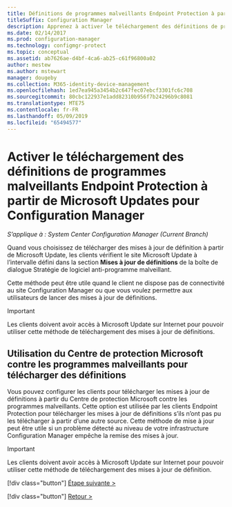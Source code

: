```yaml
---
title: Définitions de programmes malveillants Endpoint Protection à partir d’un partage réseau
titleSuffix: Configuration Manager
description: Apprenez à activer le téléchargement des définitions de programmes malveillants Endpoint Protection à partir de Microsoft Updates pour Configuration Manager.
ms.date: 02/14/2017
ms.prod: configuration-manager
ms.technology: configmgr-protect
ms.topic: conceptual
ms.assetid: ab7626ae-d4bf-4ca6-ab25-c61f96800a02
author: mestew
ms.author: mstewart
manager: dougeby
ms.collection: M365-identity-device-management
ms.openlocfilehash: 1ed7ea945a3454b2c647fec07ebcf3301fc6c708
ms.sourcegitcommit: 80cbc122937e1add82310b956f7b24296b9c8081
ms.translationtype: MTE75
ms.contentlocale: fr-FR
ms.lasthandoff: 05/09/2019
ms.locfileid: "65494577"
---
```

# <a name="enable-endpoint-protection-malware-definitions-to-download-from-microsoft-updates-for-configuration-manager"></a>Activer le téléchargement des définitions de programmes malveillants Endpoint Protection à partir de Microsoft Updates pour Configuration Manager

*S’applique à : System Center Configuration Manager (Current Branch)*


 Quand vous choisissez de télécharger des mises à jour de définition à partir de Microsoft Update, les clients vérifient le site Microsoft Update à l’intervalle défini dans la section **Mises à jour de définitions** de la boîte de dialogue Stratégie de logiciel anti-programme malveillant.

 Cette méthode peut être utile quand le client ne dispose pas de connectivité au site Configuration Manager ou que vous voulez permettre aux utilisateurs de lancer des mises à jour de définitions.

> [!IMPORTANT]
>  Les clients doivent avoir accès à Microsoft Update sur Internet pour pouvoir utiliser cette méthode de téléchargement des mises à jour de définitions.

## <a name="using-the-microsoft-malware-protection-center-to-download-definitions"></a>Utilisation du Centre de protection Microsoft contre les programmes malveillants pour télécharger des définitions
 Vous pouvez configurer les clients pour télécharger les mises à jour de définitions à partir du Centre de protection Microsoft contre les programmes malveillants. Cette option est utilisée par les clients Endpoint Protection pour télécharger les mises à jour de définitions s’ils n’ont pas pu les télécharger à partir d’une autre source. Cette méthode de mise à jour peut être utile si un problème détecté au niveau de votre infrastructure Configuration Manager empêche la remise des mises à jour.

> [!IMPORTANT]
>  Les clients doivent avoir accès à Microsoft Update sur Internet pour pouvoir utiliser cette méthode de téléchargement des mises à jour de définition.
> 
> 
> [!div class="button"]
> [Étape suivante >](endpoint-antimalware-policies.md)
> 
> [!div class="button"]
> [Retour >](endpoint-configure-alerts.md)
